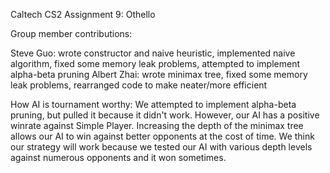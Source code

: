 Caltech CS2 Assignment 9: Othello

Group member contributions:

Steve Guo: wrote constructor and naive heuristic, implemented naive algorithm, fixed some
memory leak problems, attempted to implement alpha-beta pruning
Albert Zhai: wrote minimax tree, fixed some memory leak problems, rearranged code to make neater/more efficient

How AI is tournament worthy:
We attempted to implement alpha-beta pruning, but pulled it because it didn't work. However,
our AI has a positive winrate against Simple Player. Increasing the depth of the minimax tree
allows our AI to win against better opponents at the cost of time. We think our strategy will work
because we tested our AI with various depth levels against numerous opponents and it won sometimes. 
